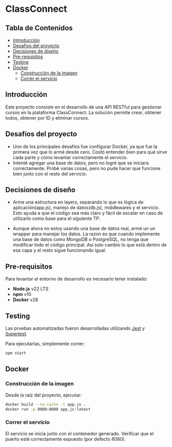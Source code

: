 # ClassConnect

## Tabla de Contenidos
- [Introducción](#introducción)
- [Desafíos del proyecto](#desafíos-del-proyecto)
- [Decisiones de diseño](#decisiones-de-diseño)
- [Pre-requisitos](#pre-requisitos)
- [Testing](#testing)
- [Docker](#docker)
  - [Construcción de la imagen](#construcción-de-la-imagen)
  - [Correr el servicio](#correr-el-servicio)

## Introducción

Este proyecto consiste en el desarrollo de una API RESTful para gestionar cursos en la plataforma ClassConnect. La solución permite crear, obtener todos, obtener por ID y eliminar cursos.


## Desafíos del proyecto

* Uno de los principales desafíos fue configurar Docker, ya que fue la primera vez que lo armé desde cero. Costó entender bien para qué sirve cada parte y cómo levantar correctamente el servicio.
* Intenté agregar una base de datos, pero no logré que se iniciara correctamente. Probé varias cosas, pero no pude hacer que funcione bien junto con el resto del servicio.

## Decisiones de diseño

* Arme una estructura en layers, separando lo que es lógica de aplicación(app.js), manejo de datos(db.js), middlewares y el servicio. Esto ayuda a que el código sea más claro y fácil de escalar en caso de utilizarlo como base para el siguiente TP.

* Aunque ahora no estoy usando una base de datos real, armé un un wrapper para manejar los datos. La razon es que cuando implemente una base de datos como MongoDB o PostgreSQL, no tenga que modificar todo el código principal. Así solo cambio lo que está dentro de esa capa y el resto sigue funcionando igual.

## Pre-requisitos

Para levantar el entorno de desarrollo es necesario tener instalado:

- **Node.js** v22 LTS
- **npm** v10
- **Docker** v28

## Testing

Las pruebas automatizadas fueron desarrolladas utilizando [Jest](https://jestjs.io/docs/getting-started) y [Supertest](https://www.npmjs.com/package/supertest).

Para ejecutarlas, simplemente correr:

```bash
npm start
```
## Docker
### Construcción de la imagen

Desde la raíz del proyecto, ejecutar:

```bash
docker build --no-cache -t app.js .
docker run -p 8080:8080 app.js:latest
```

### Correr el servicio

El servicio se inicia junto con el contenedor generado. Verificar que el puerto esté correctamente expuesto (por defecto 8080).

